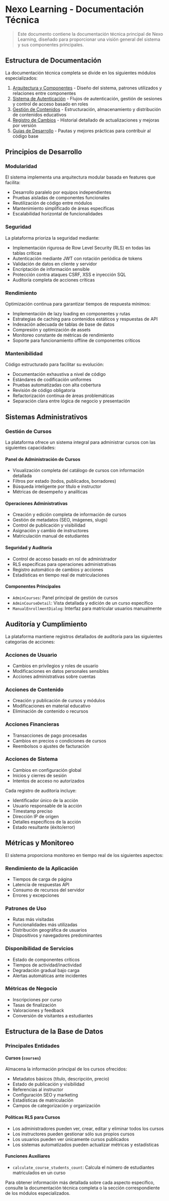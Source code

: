 
# Nexo Learning - Documentación Técnica

> Este documento contiene la documentación técnica principal de Nexo Learning, diseñado para proporcionar una visión general del sistema y sus componentes principales.

## Estructura de Documentación

La documentación técnica completa se divide en los siguientes módulos especializados:

1. [Arquitectura y Componentes](./modules/architecture.md) - Diseño del sistema, patrones utilizados y relaciones entre componentes
2. [Sistema de Autenticación](./modules/authentication.md) - Flujos de autenticación, gestión de sesiones y control de acceso basado en roles
3. [Gestión de Contenidos](./modules/content-management.md) - Estructuración, almacenamiento y distribución de contenidos educativos
4. [Registro de Cambios](./modules/changelog.md) - Historial detallado de actualizaciones y mejoras por versión
5. [Guías de Desarrollo](./modules/development-guides.md) - Pautas y mejores prácticas para contribuir al código base

## Principios de Desarrollo

### Modularidad
El sistema implementa una arquitectura modular basada en features que facilita:
- Desarrollo paralelo por equipos independientes
- Pruebas aisladas de componentes funcionales
- Reutilización de código entre módulos
- Mantenimiento simplificado de áreas específicas
- Escalabilidad horizontal de funcionalidades

### Seguridad
La plataforma prioriza la seguridad mediante:
- Implementación rigurosa de Row Level Security (RLS) en todas las tablas críticas
- Autenticación mediante JWT con rotación periódica de tokens
- Validación de datos en cliente y servidor
- Encriptación de información sensible
- Protección contra ataques CSRF, XSS e inyección SQL
- Auditoría completa de acciones críticas

### Rendimiento
Optimización continua para garantizar tiempos de respuesta mínimos:
- Implementación de lazy loading en componentes y rutas
- Estrategias de caching para contenidos estáticos y respuestas de API
- Indexación adecuada de tablas de base de datos
- Compresión y optimización de assets
- Monitoreo constante de métricas de rendimiento
- Soporte para funcionamiento offline de componentes críticos

### Mantenibilidad
Código estructurado para facilitar su evolución:
- Documentación exhaustiva a nivel de código
- Estándares de codificación uniformes
- Pruebas automatizadas con alta cobertura
- Revisión de código obligatoria
- Refactorización continua de áreas problemáticas
- Separación clara entre lógica de negocio y presentación

## Sistemas Administrativos

### Gestión de Cursos
La plataforma ofrece un sistema integral para administrar cursos con las siguientes capacidades:

#### Panel de Administración de Cursos
- Visualización completa del catálogo de cursos con información detallada
- Filtros por estado (todos, publicados, borradores)
- Búsqueda inteligente por título e instructor
- Métricas de desempeño y analíticas

#### Operaciones Administrativas
- Creación y edición completa de información de cursos
- Gestión de metadatos (SEO, imágenes, slugs)
- Control de publicación y visibilidad
- Asignación y cambio de instructores
- Matriculación manual de estudiantes

#### Seguridad y Auditoría
- Control de acceso basado en rol de administrador
- RLS específicas para operaciones administrativas
- Registro automático de cambios y acciones
- Estadísticas en tiempo real de matriculaciones

#### Componentes Principales
- `AdminCourses`: Panel principal de gestión de cursos
- `AdminCourseDetail`: Vista detallada y edición de un curso específico
- `ManualEnrollmentDialog`: Interfaz para matricular usuarios manualmente

## Auditoría y Cumplimiento

La plataforma mantiene registros detallados de auditoría para las siguientes categorías de acciones:

### Acciones de Usuario
- Cambios en privilegios y roles de usuario
- Modificaciones en datos personales sensibles
- Acciones administrativas sobre cuentas

### Acciones de Contenido
- Creación y publicación de cursos y módulos
- Modificaciones en material educativo
- Eliminación de contenido o recursos

### Acciones Financieras
- Transacciones de pago procesadas
- Cambios en precios o condiciones de cursos
- Reembolsos o ajustes de facturación

### Acciones de Sistema
- Cambios en configuración global
- Inicios y cierres de sesión
- Intentos de acceso no autorizados

Cada registro de auditoría incluye:
- Identificador único de la acción
- Usuario responsable de la acción
- Timestamp preciso
- Dirección IP de origen
- Detalles específicos de la acción
- Estado resultante (éxito/error)

## Métricas y Monitoreo

El sistema proporciona monitoreo en tiempo real de los siguientes aspectos:

### Rendimiento de la Aplicación
- Tiempos de carga de página
- Latencia de respuestas API
- Consumo de recursos del servidor
- Errores y excepciones

### Patrones de Uso
- Rutas más visitadas
- Funcionalidades más utilizadas
- Distribución geográfica de usuarios
- Dispositivos y navegadores predominantes

### Disponibilidad de Servicios
- Estado de componentes críticos
- Tiempos de actividad/inactividad
- Degradación gradual bajo carga
- Alertas automáticas ante incidentes

### Métricas de Negocio
- Inscripciones por curso
- Tasas de finalización
- Valoraciones y feedback
- Conversión de visitantes a estudiantes

## Estructura de la Base de Datos

### Principales Entidades

#### Cursos (`courses`)
Almacena la información principal de los cursos ofrecidos:
- Metadatos básicos (título, descripción, precio)
- Estado de publicación y visibilidad
- Referencias al instructor
- Configuración SEO y marketing
- Estadísticas de matriculación
- Campos de categorización y organización

#### Políticas RLS para Cursos
- Los administradores pueden ver, crear, editar y eliminar todos los cursos
- Los instructores pueden gestionar sólo sus propios cursos
- Los usuarios pueden ver únicamente cursos publicados
- Los sistemas automatizados pueden actualizar métricas y estadísticas

#### Funciones Auxiliares
- `calculate_course_students_count`: Calcula el número de estudiantes matriculados en un curso

Para obtener información más detallada sobre cada aspecto específico, consulte la documentación técnica completa o la sección correspondiente de los módulos especializados.

